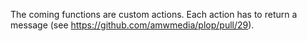 The coming functions are custom actions. Each action has to return a message (see https://github.com/amwmedia/plop/pull/29).
